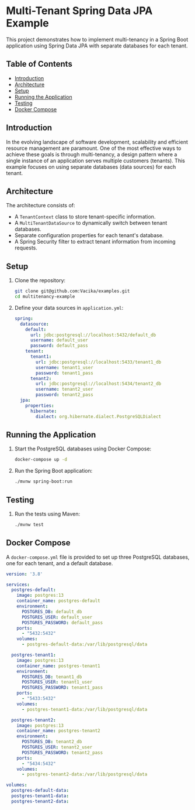 # Multi-Tenant Spring Data JPA Example

This project demonstrates how to implement multi-tenancy in a Spring Boot application using Spring Data JPA with separate databases for each tenant.

## Table of Contents
- [Introduction](#introduction)
- [Architecture](#architecture)
- [Setup](#setup)
- [Running the Application](#running-the-application)
- [Testing](#testing)
- [Docker Compose](#docker-compose)

## Introduction

In the evolving landscape of software development, scalability and efficient resource management are paramount. One of the most effective ways to achieve these goals is through multi-tenancy, a design pattern where a single instance of an application serves multiple customers (tenants). This example focuses on using separate databases (data sources) for each tenant.

## Architecture

The architecture consists of:
- A `TenantContext` class to store tenant-specific information.
- A `MultiTenantDataSource` to dynamically switch between tenant databases.
- Separate configuration properties for each tenant's database.
- A Spring Security filter to extract tenant information from incoming requests.

## Setup

1. Clone the repository:
    ```sh
    git clone git@github.com:Vacika/examples.git
    cd multitenancy-example
    ```

2. Define your data sources in `application.yml`:
    ```yaml
    spring:
      datasource:
        default:
          url: jdbc:postgresql://localhost:5432/default_db
          username: default_user
          password: default_pass
        tenant:
          tenant1:
            url: jdbc:postgresql://localhost:5433/tenant1_db
            username: tenant1_user
            password: tenant1_pass
          tenant2:
            url: jdbc:postgresql://localhost:5434/tenant2_db
            username: tenant2_user
            password: tenant2_pass
      jpa:
        properties:
          hibernate:
            dialect: org.hibernate.dialect.PostgreSQLDialect
    ```

## Running the Application

1. Start the PostgreSQL databases using Docker Compose:
    ```sh
    docker-compose up -d
    ```

2. Run the Spring Boot application:
    ```sh
    ./mvnw spring-boot:run
    ```

## Testing

1. Run the tests using Maven:
    ```sh
    ./mvnw test
    ```

## Docker Compose

A `docker-compose.yml` file is provided to set up three PostgreSQL databases, one for each tenant, and a default database.

```yaml
version: '3.8'

services:
  postgres-default:
    image: postgres:13
    container_name: postgres-default
    environment:
      POSTGRES_DB: default_db
      POSTGRES_USER: default_user
      POSTGRES_PASSWORD: default_pass
    ports:
      - "5432:5432"
    volumes:
      - postgres-default-data:/var/lib/postgresql/data

  postgres-tenant1:
    image: postgres:13
    container_name: postgres-tenant1
    environment:
      POSTGRES_DB: tenant1_db
      POSTGRES_USER: tenant1_user
      POSTGRES_PASSWORD: tenant1_pass
    ports:
      - "5433:5432"
    volumes:
      - postgres-tenant1-data:/var/lib/postgresql/data

  postgres-tenant2:
    image: postgres:13
    container_name: postgres-tenant2
    environment:
      POSTGRES_DB: tenant2_db
      POSTGRES_USER: tenant2_user
      POSTGRES_PASSWORD: tenant2_pass
    ports:
      - "5434:5432"
    volumes:
      - postgres-tenant2-data:/var/lib/postgresql/data

volumes:
  postgres-default-data:
  postgres-tenant1-data:
  postgres-tenant2-data:

